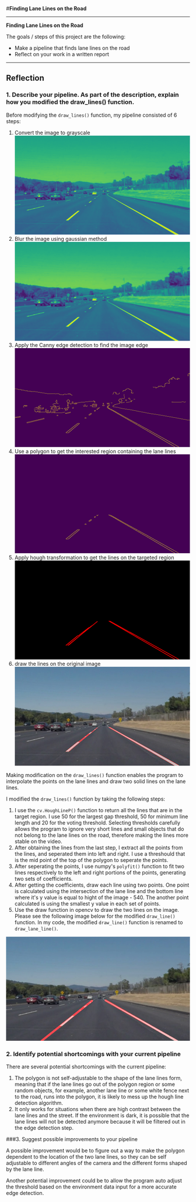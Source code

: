 #**Finding Lane Lines on the Road**

---

**Finding Lane Lines on the Road**

The goals / steps of this project are the following:
* Make a pipeline that finds lane lines on the road
* Reflect on your work in a written report
---

## Reflection

### 1. Describe your pipeline. As part of the description, explain how you modified the draw_lines() function.

Before modifying the `draw_lines()` function, my pipeline consisted of 6 steps:

1. Convert the image to grayscale
![Grayscale transformation](./test_images_output/solidWhiteCurve_gray.jpg)
2. Blur the image using gaussian method
![Blur image](./test_images_output/solidWhiteCurve_blur.jpg)
3. Apply the Canny edge detection to find the image edge
![Edges](./test_images_output/solidWhiteCurve_edges.jpg)
4. Use a polygon to get the interested region containing the lane lines
![Region](./test_images_output/solidWhiteCurve_region.jpg)
5. Apply hough transformation to get the lines on the targeted region
![lines](./test_images_output/solidWhiteCurve_lines.jpg)
6. draw the lines on the original image
![line draw on image](./test_images_output/solidWhiteCurve_line_img.jpg)


Making modification on the `draw_lines()` function enables the program to interpolate the points on the lane lines and draw two solid lines on the lane lines.

I modified the `draw_lines()` function by taking the following steps:

1. I use the `cv.HoughLineP()` function to return all the lines that are in the target region. I use 50 for the largest gap threshold, 50 for minimum line length and 20 for the voting threshold. Selecting thresholds carefully allows the program to ignore very short lines and small objects that do not belong to the lane lines on the road, therefore making the lines more stable on the video.
2. After obtaining the lines from the last step, I extract all the points from the lines, and seperated them into left and right. I use a threshould that is the mid point of the top of the polygon to seperate the points.
3. After seperating the points, I use numpy's `polyfit()` function to fit two lines respectively to the left and right portions of the points, generating two sets of coefficients.
4. After getting the coefficients, draw each line using two points. One point is calculated using the intersection of the lane line and the bottom line where it's y value is equal to hight of the image - 540. The another point calculated is using the smallest y value in each set of points.
5. Use the draw function in opencv to draw the two lines on the image. Please see the following image below for the modified `draw_line()` function. In my code, the modified `draw_line()` function is renamed to `draw_lane_line()`.

![Modified draw line](./test_images_output/solidWhiteCurve.jpg)


### 2. Identify potential shortcomings with your current pipeline


There are several potential shortcomings with the current pipeline:

1. The polygon is not self-adjustable to the shape of the lane lines form, meaning that if the lane lines go out of the polygon region or some random objects, for example, another lane line or some white fence next to the road, runs into the polygon, it is likely to mess up the hough line detection algorithm.
2. It only works for situations when there are high contrast between the lane lines and the street. If the environment is dark, it is possible that the lane lines will not be detected anymore because it will be filtered out in the edge detection step.



###3. Suggest possible improvements to your pipeline

A possible improvement would be to figure out a way to make the polygon dependent to the location of the two lane lines, so they can be self adjustable to different angles of the camera and the different forms shaped by the lane line.

Another potential improvement could be to allow the program auto adjust the threshold based on the environment data input for a more accurate edge detection.
